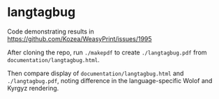# langtagbug

Code demonstrating results in https://github.com/Kozea/WeasyPrint/issues/1995

After cloning the repo, run `./makepdf` to create `./langtagbug.pdf` from `documentation/langtagbug.html`.

Then compare display of `documentation/langtagbug.html` and `./langtagbug.pdf`, noting difference in the language-specific Wolof and Kyrgyz rendering.
